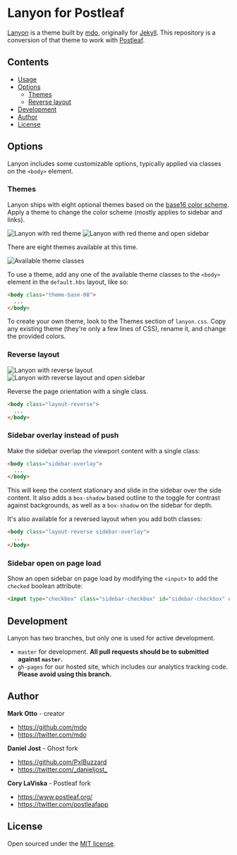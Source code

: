 # Lanyon for Postleaf

[Lanyon](https://github.com/poole/lanyon) is a theme built by [mdo](https://github.com/mdo), originally for [Jekyll](http://jekyllrb.com/). This repository is a conversion of that theme to work with [Postleaf](https://www.postleaf.org/).

## Contents

- [Usage](#usage)
- [Options](#options)
  - [Themes](#themes)
  - [Reverse layout](#reverse-layout)
- [Development](#development)
- [Author](#author)
- [License](#license)

## Options

Lanyon includes some customizable options, typically applied via classes on the `<body>` element.

### Themes

Lanyon ships with eight optional themes based on the [base16 color scheme](https://github.com/chriskempson/base16). Apply a theme to change the color scheme (mostly applies to sidebar and links).

![Lanyon with red theme](https://f.cloud.github.com/assets/98681/1825270/be065110-71b0-11e3-9ed8-9b8de753a4af.png)
![Lanyon with red theme and open sidebar](https://f.cloud.github.com/assets/98681/1825269/be05ec20-71b0-11e3-91ea-a9138ef07186.png)

There are eight themes available at this time.

![Available theme classes](https://f.cloud.github.com/assets/98681/1817044/e5b0ec06-6f68-11e3-83d7-acd1942797a1.png)

To use a theme, add any one of the available theme classes to the `<body>` element in the `default.hbs` layout, like so:

```html
<body class="theme-base-08">
  ...
</body>
```

To create your own theme, look to the Themes section of `lanyon.css`. Copy any existing theme (they're only a few lines of CSS), rename it, and change the provided colors.


### Reverse layout

![Lanyon with reverse layout](https://f.cloud.github.com/assets/98681/1825265/be03f2e4-71b0-11e3-89f1-360705524495.png)
![Lanyon with reverse layout and open sidebar](https://f.cloud.github.com/assets/98681/1825268/be056174-71b0-11e3-88c8-5055bca4307f.png)

Reverse the page orientation with a single class.

```html
<body class="layout-reverse">
  ...
</body>
```


### Sidebar overlay instead of push

Make the sidebar overlap the viewport content with a single class:

```html
<body class="sidebar-overlay">
  ...
</body>
```

This will keep the content stationary and slide in the sidebar over the side content. It also adds a `box-shadow` based outline to the toggle for contrast against backgrounds, as well as a `box-shadow` on the sidebar for depth.

It's also available for a reversed layout when you add both classes:

```html
<body class="layout-reverse sidebar-overlay">
  ...
</body>
```

### Sidebar open on page load

Show an open sidebar on page load by modifying the `<input>` to add the `checked` boolean attribute:

```html
<input type="checkbox" class="sidebar-checkbox" id="sidebar-checkbox" checked>
```

## Development

Lanyon has two branches, but only one is used for active development.

- `master` for development.  **All pull requests should be to submitted against `master`.**
- `gh-pages` for our hosted site, which includes our analytics tracking code. **Please avoid using this branch.**


## Author

**Mark Otto** - creator
- <https://github.com/mdo>
- <https://twitter.com/mdo>

**Daniel Jost** - Ghost fork
- <https://github.com/PxlBuzzard>
- <https://twitter.com/_danieljost_>

**Cory LaViska** - Postleaf fork
- <https://www.postleaf.org/>
- <https://twitter.com/postleafapp>

## License

Open sourced under the [MIT license](LICENSE.md).
